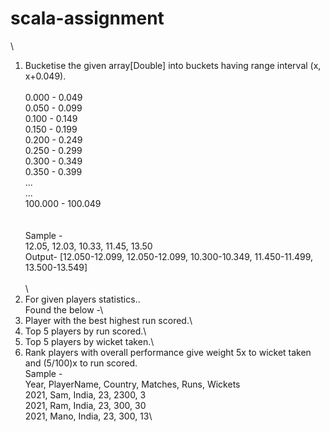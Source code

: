 # scala-assignment 
\
1. Bucketise the given array[Double] into buckets having range interval (x, x+0.049).\
\
0.000 - 0.049\
0.050 - 0.099\
0.100 - 0.149\
0.150 - 0.199\
0.200 - 0.249\
0.250 - 0.299\
0.300 - 0.349\
0.350 - 0.399\
...\
...\
100.000 - 100.049\
\
\
Sample -\
12.05, 12.03, 10.33, 11.45, 13.50\
Output- [12.050-12.099, 12.050-12.099, 10.300-10.349, 11.450-11.499, 13.500-13.549]\
\
\
2. For given players statistics..\
    Found the below -\
1. Player with the best highest run scored.\
2. Top 5 players by run scored.\
3. Top 5 players by wicket taken.\
4. Rank players with overall performance give weight 5x to wicket taken and (5/100)x to run scored.\
     Sample - \
Year, PlayerName, Country, Matches, Runs, Wickets\
2021, Sam, India, 23, 2300, 3\
2021, Ram, India, 23, 300, 30\
2021, Mano, India, 23, 300, 13\
